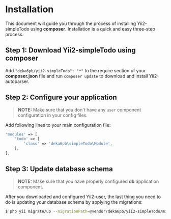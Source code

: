 Installation
============

This document will guide you through the process of installing Yii2-simpleTodo using **composer**. Installation is a quick
and easy three-step process.

Step 1: Download Yii2-simpleTodo using composer
-----------------------------------------

Add `"deka6pb/yii2-simpleTodo": "*"` to the require section of your **composer.json** file and run
`composer update` to download and install Yii2-autoparser.

Step 2: Configure your application
------------------------------------

> **NOTE:** Make sure that you don't have any `user` component configuration in your config files.

Add following lines to your main configuration file:

```php
'modules' => [
    'todo' => [
        'class' => 'deka6pb\simpleTodo\Module',
    ],
],
```

Step 3: Update database schema
------------------------------

> **NOTE:** Make sure that you have properly configured **db** application component.

After you downloaded and configured Yii2-user, the last thing you need to do is updating your database schema by
applying
the migrations:

```bash
$ php yii migrate/up --migrationPath=@vendor/deka6pb/yii2-simpleTodo/migrations
```


